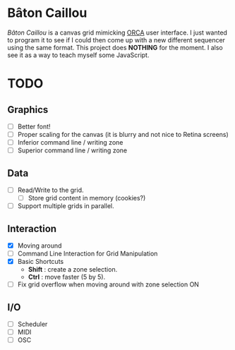 # Bâton Caillou

_Bâton Caillou_ is a canvas grid mimicking [ORCA](https://github.com/hundredrabbits/Orca) user interface. I just wanted to program it to see if I could then come up with a new different sequencer using the same format. This project does **NOTHING** for the moment. I also see it as a way to teach myself some JavaScript.

# TODO

## Graphics

- [ ] Better font!
- [ ] Proper scaling for the canvas (it is blurry and not nice to Retina screens)
- [ ] Inferior command line / writing zone
- [ ] Superior command line / writing zone

## Data

- [ ] Read/Write to the grid.
  - [ ] Store grid content in memory (cookies?)
- [ ] Support multiple grids in parallel.

## Interaction

- [X] Moving around
- [ ] Command Line Interaction for Grid Manipulation
- [X] Basic Shortcuts
  - **Shift** : create a zone selection.
  - **Ctrl** : move faster (5 by 5).
- [ ] Fix grid overflow when moving around with zone selection ON

## I/O

- [ ] Scheduler
- [ ] MIDI
- [ ] OSC
